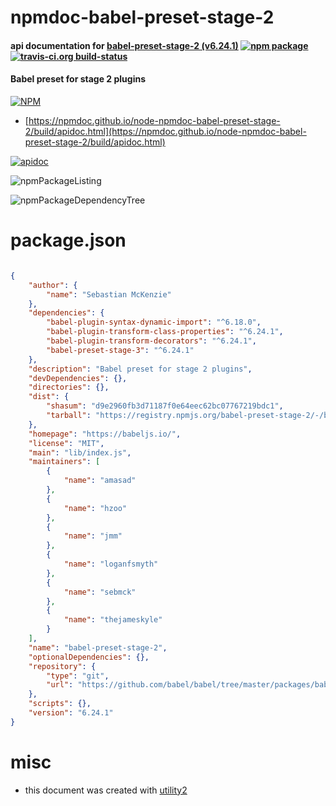 # npmdoc-babel-preset-stage-2

#### api documentation for  [babel-preset-stage-2 (v6.24.1)](https://babeljs.io/)  [![npm package](https://img.shields.io/npm/v/npmdoc-babel-preset-stage-2.svg?style=flat-square)](https://www.npmjs.org/package/npmdoc-babel-preset-stage-2) [![travis-ci.org build-status](https://api.travis-ci.org/npmdoc/node-npmdoc-babel-preset-stage-2.svg)](https://travis-ci.org/npmdoc/node-npmdoc-babel-preset-stage-2)

#### Babel preset for stage 2 plugins

[![NPM](https://nodei.co/npm/babel-preset-stage-2.png?downloads=true&downloadRank=true&stars=true)](https://www.npmjs.com/package/babel-preset-stage-2)

- [https://npmdoc.github.io/node-npmdoc-babel-preset-stage-2/build/apidoc.html](https://npmdoc.github.io/node-npmdoc-babel-preset-stage-2/build/apidoc.html)

[![apidoc](https://npmdoc.github.io/node-npmdoc-babel-preset-stage-2/build/screenCapture.buildCi.browser.%252Ftmp%252Fbuild%252Fapidoc.html.png)](https://npmdoc.github.io/node-npmdoc-babel-preset-stage-2/build/apidoc.html)

![npmPackageListing](https://npmdoc.github.io/node-npmdoc-babel-preset-stage-2/build/screenCapture.npmPackageListing.svg)

![npmPackageDependencyTree](https://npmdoc.github.io/node-npmdoc-babel-preset-stage-2/build/screenCapture.npmPackageDependencyTree.svg)



# package.json

```json

{
    "author": {
        "name": "Sebastian McKenzie"
    },
    "dependencies": {
        "babel-plugin-syntax-dynamic-import": "^6.18.0",
        "babel-plugin-transform-class-properties": "^6.24.1",
        "babel-plugin-transform-decorators": "^6.24.1",
        "babel-preset-stage-3": "^6.24.1"
    },
    "description": "Babel preset for stage 2 plugins",
    "devDependencies": {},
    "directories": {},
    "dist": {
        "shasum": "d9e2960fb3d71187f0e64eec62bc07767219bdc1",
        "tarball": "https://registry.npmjs.org/babel-preset-stage-2/-/babel-preset-stage-2-6.24.1.tgz"
    },
    "homepage": "https://babeljs.io/",
    "license": "MIT",
    "main": "lib/index.js",
    "maintainers": [
        {
            "name": "amasad"
        },
        {
            "name": "hzoo"
        },
        {
            "name": "jmm"
        },
        {
            "name": "loganfsmyth"
        },
        {
            "name": "sebmck"
        },
        {
            "name": "thejameskyle"
        }
    ],
    "name": "babel-preset-stage-2",
    "optionalDependencies": {},
    "repository": {
        "type": "git",
        "url": "https://github.com/babel/babel/tree/master/packages/babel-preset-stage-2"
    },
    "scripts": {},
    "version": "6.24.1"
}
```



# misc
- this document was created with [utility2](https://github.com/kaizhu256/node-utility2)
